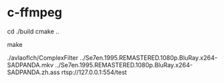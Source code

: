 # c-ffmpeg

cd ./build
cmake ..

make

./avlaoflch/ComplexFilter ../Se7en.1995.REMASTERED.1080p.BluRay.x264-SADPANDA.mkv ../Se7en.1995.REMASTERED.1080p.BluRay.x264-SADPANDA.zh.ass  rtsp://127.0.0.1:554/test
